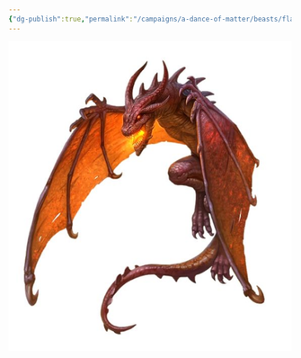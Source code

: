 ```yaml
---
{"dg-publish":true,"permalink":"/campaigns/a-dance-of-matter/beasts/flame-drake/"}
---
```


![FlameDrake](/img/user/attachments/FlameDrake.jpg)